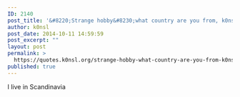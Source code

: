 ```yaml
---
ID: 2140
post_title: '&#8220;Strange hobby&#8230;what country are you from, k0nsl?&#8221;'
author: k0nsl
post_date: 2014-10-11 14:59:59
post_excerpt: ""
layout: post
permalink: >
  https://quotes.k0nsl.org/strange-hobby-what-country-are-you-from-k0nsl.html
published: true
---
```

I live in Scandinavia <img class='wpml_ico' alt='' src='http://quotes.k0nsl.org/wp-content/plugins/wp-monalisa/icons/wpml_yes.gif' />